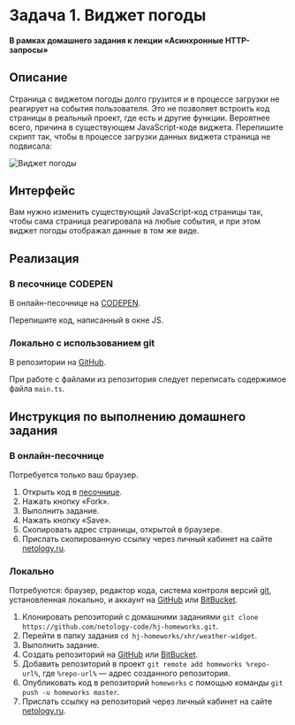 # Задача 1. Виджет погоды

#### В рамках домашнего задания к лекции «Асинхронные HTTP-запросы»

## Описание

Страница с виджетом погоды долго грузится и в процессе загрузки не реагирует на события пользователя. Это не позволяет встроить код страницы в реальный проект, где есть и другие функции. Вероятнее всего, причина в существующем JavaScript-коде виджета. Перепишите скрипт так, чтобы в процессе загрузки данных виджета страница не подвисала:

![Виджет погоды](./res/weather-widget.png)

## Интерфейс

Вам нужно изменить существующий JavaScript-код страницы так, чтобы сама страница реагировала на любые события, и при этом виджет погоды отображал данные в том же виде.

## Реализация

### В песочнице CODEPEN

В онлайн-песочнице на [CODEPEN](https://codepen.io/Netology/pen/vparxZ).

Перепишите код, написанный в окне JS.

### Локально с использованием git

В репозитории на [GitHub](https://github.com/netology-code/hj-homeworks/tree/master/xhr/weather-widget).

При работе с файлами из репозитория следует переписать содержимое файла `main.ts`.

## Инструкция по выполнению домашнего задания

### В онлайн-песочнице

Потребуется только ваш браузер.

1. Открыть код в [песочнице](https://codepen.io/Netology/pen/vparxZ).
2. Нажать кнопку «Fork».
3. Выполнить задание.
4. Нажать кнопку «Save».
5. Скопировать адрес страницы, открытой в браузере.
6. Прислать скопированную ссылку через личный кабинет на сайте [netology.ru](http://netology.ru/).    

### Локально

Потребуются: браузер, редактор кода, система контроля версий [git](https://git-scm.com), установленная локально, и аккаунт на [GitHub](https://github.com/) или [BitBucket](https://bitbucket.org/).

1. Клонировать репозиторий с домашними заданиями `git clone https://github.com/netology-code/hj-homeworks.git`.
2. Перейти в папку задания `cd hj-homeworks/xhr/weather-widget`.
3. Выполнить задание.
4. Создать репозиторий на [GitHub](https://github.com/) или [BitBucket](https://bitbucket.org/).
5. Добавить репозиторий в проект `git remote add homeworks %repo-url%`, где `%repo-url%` — адрес созданного репозитория.
6. Опубликовать код в репозиторий `homeworks` с помощью команды `git push -u homeworks master`.
7. Прислать ссылку на репозиторий через личный кабинет на сайте [netology.ru](http://netology.ru/).
